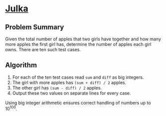 # [Julka](https://www.spoj.com/problems/JULKA/)

## Problem Summary
Given the total number of apples that two girls have together and how many more apples the first girl has, determine the number of apples each girl owns. There are ten such test cases.

## Algorithm
1. For each of the ten test cases read `sum` and `diff` as big integers.
2. The girl with more apples has `(sum + diff) / 2` apples.
3. The other girl has `(sum - diff) / 2` apples.
4. Output these two values on separate lines for every case.

Using big integer arithmetic ensures correct handling of numbers up to $10^{100}$.
